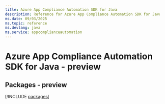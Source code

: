 ```yaml
---
title: Azure App Compliance Automation SDK for Java
description: Reference for Azure App Compliance Automation SDK for Java
ms.date: 09/03/2025
ms.topic: reference
ms.devlang: java
ms.service: appcomplianceautomation
---
```

# Azure App Compliance Automation SDK for Java - preview
## Packages - preview
[!INCLUDE [packages](app-compliance-automation-index.md)]